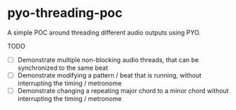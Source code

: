 # pyo-threading-poc
A simple POC around threading different audio outputs using PYO.

TODO
- [ ] Demonstrate multiple non-blocking audio threads, that can be synchronized to the same beat
- [ ] Demonstrate modifying a pattern / beat that is running, without interrupting the timing / metronome
- [ ] Demonstrate changing a repeating major chord to a minor chord without interrupting the timing / metronome 
